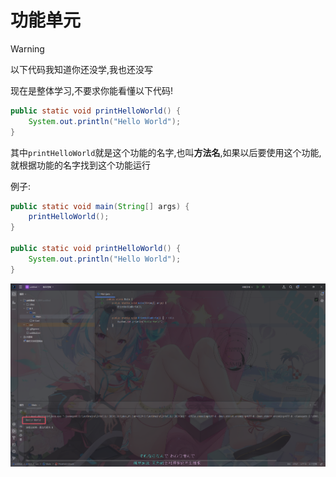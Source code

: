 # 功能单元

> [!warning]
>
> 以下代码我知道你还没学,我也还没写
>
> 现在是整体学习,不要求你能看懂以下代码!

```java
public static void printHelloWorld() {
    System.out.println("Hello World");
}
```

其中`printHelloWorld`就是这个功能的名字,也叫**方法名**,如果以后要使用这个功能,就根据功能的名字找到这个功能运行

例子:

```java
public static void main(String[] args) {
    printHelloWorld();
}

public static void printHelloWorld() {
    System.out.println("Hello World");
}
```

![8-1](assets/8-1.png)
